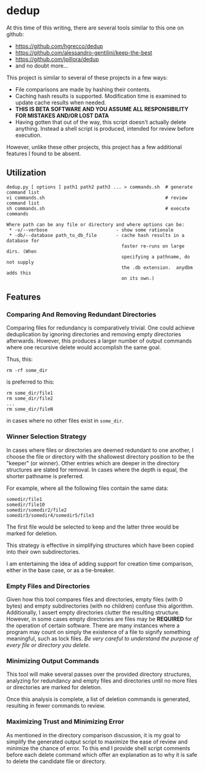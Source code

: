 # dedup

At this time of this writing, there are several tools similar to this one on github:
 * https://github.com/hgrecco/dedup
 * https://github.com/alessandro-gentilini/keep-the-best
 * https://github.com/jpillora/dedup
 * and no doubt more...

This project is similar to several of these projects in a few ways:
 * File comparisons are made by hashing their contents.
 * Caching hash results is supported.  Modification time is examined to update cache results when needed.
 * **THIS IS BETA SOFTWARE AND YOU ASSUME ALL RESPONSIBILITY FOR MISTAKES AND/OR LOST DATA**
 * Having gotten that out of the way, this script doesn't actually delete anything.  Instead a shell script is produced, intended for review before execution.

However, unlike these other projects, this project has a few additional features I found to be absent.

## Utilization

```
dedup.py [ options ] path1 path2 path3 ... > commands.sh  # generate command list
vi commands.sh                                            # review command list
sh commands.sh                                            # execute commands

Where path can be any file or directory and where options can be:
 * -v/--verbose                         - show some rationale
 * -db/--database path_to_db_file       - cache hash results in a database for 
                                          faster re-runs on large dirs. (When
                                          specifying a pathname, do not supply
                                          the .db extension.  anydbm adds this
                                          on its own.)
```

## Features

### Comparing And Removing Redundant Directories

Comparing files for redundancy is comparatively trivial.  One could achieve deduplication by ignoring directories and removing empty directories afterwards.  However, this produces a larger number of output commands where one recursive delete would accomplish the same goal.

Thus, this:
```
rm -rf some_dir
```
is preferred to this:
```
rm some_dir/file1
rm some_dir/file2
...
rm some_dir/fileN
```
in cases where no other files exist in ```some_dir```.

### Winner Selection Strategy

In cases where files or directories are deemed redundant to one another, I choose the file or directory with the shallowest directory position to be the "keeper" (or winner).  Other entries which are deeper in the directory structures are slated for removal.  In cases where the depth is equal, the shorter pathname is preferred.

For example, where all the following files contain the same data:
```
somedir/file1
somedir/file10
somedir/somedir2/file2
somedir3/somedir4/somedir5/file3
```
The first file would be selected to keep and the latter three would be marked for deletion.  

This strategy is effective in simplifying structures which have been copied into their own subdirectories.

I am entertaining the idea of adding support for creation time comparison, either in the base case, or as a tie-breaker.

### Empty Files and Directories

Given how this tool compares files and directories, empty files (with 0 bytes) and empty subdirectories (with no children) confuse this algorithm.  Additionally, I assert empty directories clutter the resulting structure.  However, in some cases empty directories are files may be **REQUIRED** for the operation of certain software.  There are many instances where a program may count on simply the existence of a file to signify something meaningful, such as lock files.  *Be very careful to understand the purpose of every file or directory you delete.*


### Minimizing Output Commands

This tool will make several passes over the provided directory structures, analyzing for redundancy and empty files and directories until no more files or directories are marked for deletion.  

Once this analysis is complete, a list of deletion commands is generated, resulting in fewer commands to review.

### Maximizing Trust and Minimizing Error

As mentioned in the directory comparison discussion, it is my goal to simplify the generated output script to maximize the ease of review and minimize the chance of error.  To this end I provide shell script comments before each delete command which offer an explanation as to why it is safe to delete the candidate file or directory.
